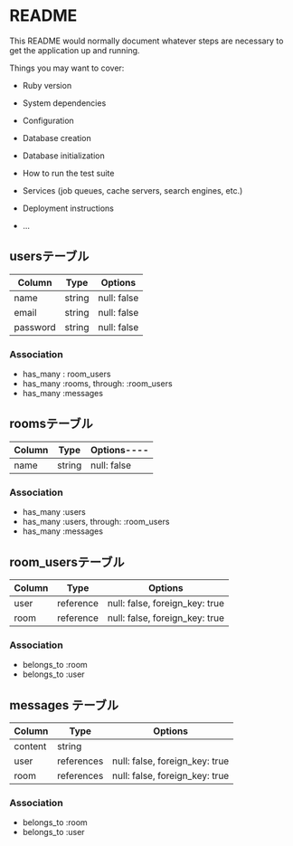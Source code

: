 # README

This README would normally document whatever steps are necessary to get the
application up and running.

Things you may want to cover:

* Ruby version

* System dependencies

* Configuration

* Database creation

* Database initialization

* How to run the test suite

* Services (job queues, cache servers, search engines, etc.)

* Deployment instructions

* ...



## usersテーブル
|Column  |Type  |Options    |
|--------|------|-----------|
|name    |string|null: false|
|email   |string|null: false|
|password|string|null: false|
### Association
- has_many : room_users
- has_many :rooms, through: :room_users
- has_many :messages

## roomsテーブル
|Column|Type|Options----|
|----|------|-----------|
|name|string|null: false|

### Association
- has_many :users
- has_many :users, through: :room_users
- has_many :messages

## room_usersテーブル
|Column|Type|Options|
|----|---------|------------------------------|
|user|reference|null: false, foreign_key: true|
|room|reference|null: false, foreign_key: true|
### Association
- belongs_to :room
- belongs_to :user

## messages テーブル

| Column  | Type       | Options                        |
| ------- | ---------- | ------------------------------ |
| content | string     |                                |
| user    | references | null: false, foreign_key: true |
| room    | references | null: false, foreign_key: true |
### Association
- belongs_to :room
- belongs_to :user
